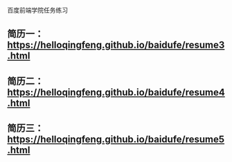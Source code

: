 百度前端学院任务练习

## 简历一：https://helloqingfeng.github.io/baidufe/resume3.html



## 简历二：https://helloqingfeng.github.io/baidufe/resume4.html



## 简历三：https://helloqingfeng.github.io/baidufe/resume5.html

